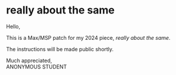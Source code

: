 # really about the same

Hello,

This is a Max/MSP patch for my 2024 piece, *really about the same*.

The instructions will be made public shortly.

Much appreciated,  
ANONYMOUS STUDENT
